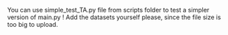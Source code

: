 You can use simple_test_TA.py file from scripts folder to test a simpler version of main.py !
Add the datasets yourself please, since the file size is too big to upload.